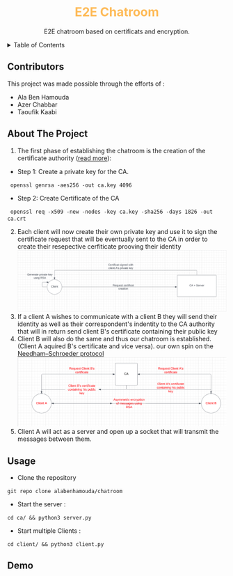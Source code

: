 
<div align="center">
<h1 style="color:#FEBB59">E2E Chatroom</h1>
  <p align="center">
    E2E chatroom based on certificats and encryption.
    <br />
  </p>
</div>
<details>
  <summary>Table of Contents</summary>
  <ol>
    <li><a href="#contributors">Contributors</a></li>
    <li>
      <a href="#about-the-project">About The Project</a>
    </li>
    <li><a href="#usage">Usage</a></li>
    <li><a href="#demo">Demo</a></li>
  </ol>
</details>

## Contributors
This project was made possible through the efforts of :
* Ala Ben Hamouda
* Azer Chabbar
* Taoufik Kaabi
## About The Project 
1. The first phase of establishing the chatroom is the creation of the certificate authority (<a href="https://arminreiter.com/2022/01/create-your-own-certificate-authority-ca-using-openssl/">read more</a>):
* Step 1: Create a private key for the CA.
```shell
 openssl genrsa -aes256 -out ca.key 4096
```
* Step 2: Create Certificate of the CA
```shell
 openssl req -x509 -new -nodes -key ca.key -sha256 -days 1826 -out ca.crt
```
2. Each client will now create their own private key and use it to sign the certificate request that will be eventually sent to the CA in order to create their resepective cerfiticate prooving their identity
![screenshot](screenshots/screenshot1.png)
3. If a client A wishes to communicate with a client B they will send their identity as well as their correspondent's indentity to the CA authority that will in return send client B's certificate containing their public key
4. Client B will also do the same and thus our chatroom is established.(Client A aquired B's certificate and vice versa).
our own spin on the <a href="https://en.wikipedia.org/wiki/Needham%E2%80%93Schroeder_protocol">Needham–Schroeder protocol</a>
![screenshot](screenshots/screenshot2.png)
5. Client A will act as a server and open up a socket that will transmit the messages between them.
## Usage
* Clone the repository
```shell
git repo clone alabenhamouda/chatroom
```
* Start the server :
```shell
cd ca/ && python3 server.py
```
* Start multiple Clients :
```shell
cd client/ && python3 client.py
```
## Demo
